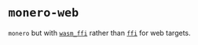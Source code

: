 # `monero-web`
`monero` but with [`wasm_ffi`](https://pub.dev/packages/wasm_ffi) rather than
[`ffi`](https://pub.dev/packages/ffi) for web targets.

<!-- Original `monero` READEME.md content below:
## Setup
### Native assets
Native assets is currently an experimental feature that is available in Flutter's `master` branch behind an optional Flutter config:
```
flutter config --enable-native-assets
```

See [this tracking issue](https://github.com/flutter/flutter/issues/129757) and [this milestone](https://github.com/dart-lang/native/milestone/15) for the eventual inclusion of native assets in a release.

### Quick setup

```
git clone git@github.com:ManyMath/monerodart
cd monerodart
git submodule update --init --recursive
dart pub get
dart --enable-experiment=native-assets run bin/monero.dart
```
and wait a moment as the native assets are built.

## Development

- To generate `monero-rust_bindings_generated.dart` Dart bindings for C:
  ```
  dart --enable-experiment=native-assets run ffigen --config ffigen.yaml
  ```
- If bindings are generated for a new (not previously supported/included in `lib/monero_base.dart`) 
  function, a wrapper must be written for it by hand (see: `generateMnemonic`, `generateAddress`).
-->
